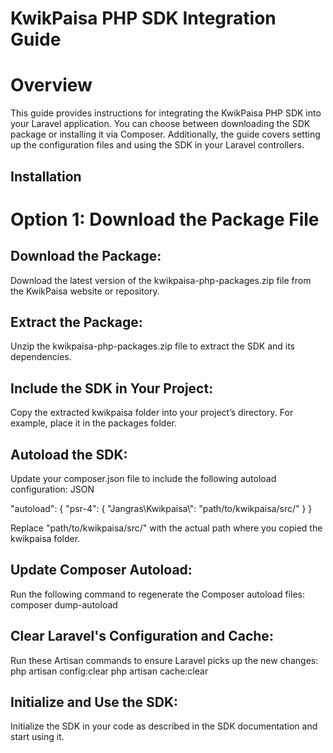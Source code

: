 # KwikPaisa PHP SDK Integration Guide

# Overview
This guide provides instructions for integrating the KwikPaisa PHP SDK into your Laravel application. You can choose between downloading the SDK package or installing it via Composer. Additionally, the guide covers setting up the configuration files and using the SDK in your Laravel controllers.


## Installation
# Option 1: Download the Package File
## Download the Package:
Download the latest version of the kwikpaisa-php-packages.zip file from the KwikPaisa website or repository.

## Extract the Package:
Unzip the kwikpaisa-php-packages.zip file to extract the SDK and its dependencies.

## Include the SDK in Your Project:
Copy the extracted kwikpaisa folder into your project’s directory. For example, place it in the packages folder.

## Autoload the SDK:
Update your composer.json file to include the following autoload configuration:
JSON

"autoload": {
    "psr-4": {
        "Jangras\\Kwikpaisa\\": "path/to/kwikpaisa/src/"
    }
}

Replace "path/to/kwikpaisa/src/" with the actual path where you copied the kwikpaisa folder.

## Update Composer Autoload:
Run the following command to regenerate the Composer autoload files:
composer dump-autoload

## Clear Laravel's Configuration and Cache:
Run these Artisan commands to ensure Laravel picks up the new changes:
php artisan config:clear
php artisan cache:clear

## Initialize and Use the SDK:
Initialize the SDK in your code as described in the SDK documentation and start using it.

